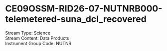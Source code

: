 # CE09OSSM-RID26-07-NUTNRB000-telemetered-suna_dcl_recovered

Stream Type: Science<br>
Stream Content: Data Products<br>
Instrument Group Code: NUTNR<br>

